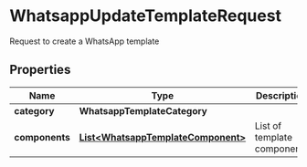

# WhatsappUpdateTemplateRequest

Request to create a WhatsApp template

## Properties

| Name | Type | Description | Notes |
|------------ | ------------- | ------------- | -------------|
|**category** | **WhatsappTemplateCategory** |  |  [optional] |
|**components** | [**List&lt;WhatsappTemplateComponent&gt;**](WhatsappTemplateComponent.md) | List of template components |  [optional] |



